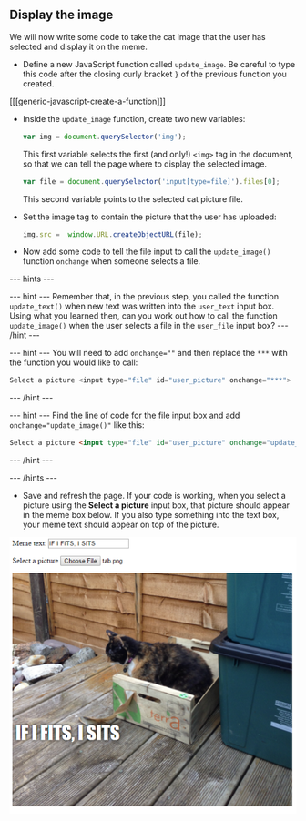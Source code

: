## Display the image

We will now write some code to take the cat image that the user has selected and display it on the meme.

- Define a new JavaScript function called `update_image`. Be careful to type this code after the closing curly bracket `}` of the previous function you created.

[[[generic-javascript-create-a-function]]]

- Inside the `update_image` function, create two new variables:

    ```javascript
    var img = document.querySelector('img');
    ```

    This first variable selects the first (and only!) `<img>` tag in the document, so that we can tell the page where to display the selected image.

    ```javascript
    var file = document.querySelector('input[type=file]').files[0];
    ```

    This second variable points to the selected cat picture file.

- Set the image tag to contain the picture that the user has uploaded:

    ```javascript
    img.src =  window.URL.createObjectURL(file);
    ```

- Now add some code to tell the file input to call the `update_image()` function `onchange` when someone selects a file.

--- hints ---

--- hint --- Remember that, in the previous step, you called the function `update_text()` when new text was written into the `user_text` input box. Using what you learned then, can you work out how to call the function `update_image()` when the user selects a file in the `user_file` input box? --- /hint ---

--- hint --- You will need to add `onchange=""` and then replace the `***` with the function you would like to call:
```javascript
Select a picture <input type="file" id="user_picture" onchange="***">
```
--- /hint ---

--- hint --- Find the line of code for the file input box and add `onchange="update_image()"` like this:
```html
Select a picture <input type="file" id="user_picture" onchange="update_image()">
```

--- /hint ---

--- /hints ---

- Save and refresh the page. If your code is working, when you select a picture using the **Select a picture** input box, that picture should appear in the meme box below. If you also type something into the text box, your meme text should appear on top of the picture.

![Finished meme](images/finished-meme.png)
